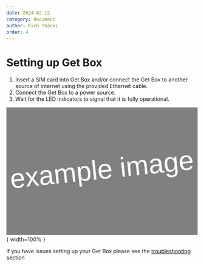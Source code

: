 ```yaml
---
date: 2024-02-12
category: document
author: Rich Thanki
order: 4
---
```


# Setting up Get Box

1. Insert a SIM card into Get Box and/or connect the Get Box to another source of internet using the provided Ethernet cable.
2. Connect the Get Box to a power source.
3. Wait for the LED indicators to signal that it is fully operational.

![Installation Process](images/installation-process.svg){ width=100% } <br/>

If you have issues setting up your Get Box please see the [troubleshooting](6-troubleshooting.md#troubleshooting) section
